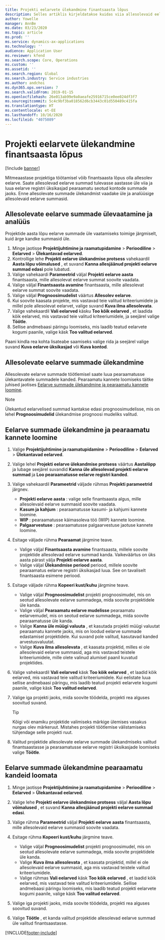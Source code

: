 ```yaml
---
title: Projekti eelarvete ülekandmine finantsaasta lõpus
description: Selles artiklis kirjeldatakse kuidas viia allesolevaid eelarve summasid tulevastesse aastatesse ja luua eelarve registri üksikasju.
author: Yowelle
manager: AnnBe
ms.date: 03/23/2020
ms.topic: article
ms.prod: ''
ms.service: dynamics-ax-applications
ms.technology: ''
audience: Application User
ms.reviewer: kfend
ms.search.scope: Core, Operations
ms.custom: ''
ms.assetid: ''
ms.search.region: Global
ms.search.industry: Service industries
ms.author: andchoi
ms.dyn365.ops.version: 7
ms.search.validFrom: 2019-01-15
ms.openlocfilehash: 26e013ab99e9a0aeafe25916715ce0ee024df3f7
ms.sourcegitcommit: 5c4c9bf3ba018562d6cb3443c01d550489c415fa
ms.translationtype: HT
ms.contentlocale: et-EE
ms.lasthandoff: 10/16/2020
ms.locfileid: "4075089"
---
```

# <a name="transfer-project-budgets-at-fiscal-year-end"></a>Projekti eelarvete ülekandmine finantsaasta lõpus

[!include [banner](../includes/banner.md)]

Mitmeaastase projektiga töötamisel võib finantsaasta lõpus olla allesolev eelarve. Saate allesolevad eelarve summad tulevasse aastasse üle viia ja luua eelarve registri üksikasjad pearaamatu seotud kontode summade jaoks. Enne allesolevate summade ülekandmist vaadake üle ja analüüsige allesolevaid eelarve summasid.

## <a name="review-and-analyze-remaining-budget-amounts"></a>Allesolevate eelarve summade ülevaatamine ja analüüs

Projektide aasta lõpu eelarve summade üle vaatamiseks toimige järgmiselt, kuid ärge kandke summasid üle.

1. Minge jaotisse **Projektijuhtimine ja raamatupidamine** > **Perioodiline** > **Eelarved** > **Ülekantavad eelarved**. 
2. Kontrollige lehe **Projekti eelarve ülekandmise protsess** vahekaardil **Aasta lõpu võimalused** , et suvand **Kanna allesjäänud projekti eelarve summad edasi** pole lubatud.
3. Valige vahekaardi **Parameetrid** väljal **Projekti eelarve aasta** finantsaasta, mille allesolevat eelarve summat soovite vaadata. 
4. Valige väljal **Finantsaasta avamine** finantsaasta, mille allesolevat eelarve summat soovite vaadata. 
5. Valige väljal **Prognoosimudelist** väärtus **Allesolev eelarve**. 
6. Kui soovite kaasata projekte, mis vastavad teie valitud kriteeriumidele ja millel pole allesolevat eelarvet, valige suvand **Kuva ilma allesolevata**.  
7. Valige vahekaardil **Vali eelarved** käsku **Too kõik eelarved** , et laadida kõik eelarved, mis vastavad teie valitud kriteeriumidele, ja seejärel valige **Töötle**. 
8. Sellise andmebaasi päringu loomiseks, mis laadib teatud eelarvete kogumi paanile, valige käsk **Too valitud eelarved**.

Paani kindla rea kohta lisateabe saamiseks valige rida ja seejärel valige suvand **Kuva eelarve üksikasjad** või **Kuva kontod**.

## <a name="carry-forward-remaining-budget-amounts"></a>Allesolevate eelarve summade ülekandmine 

Allesolevate eelarve summade töötlemisel saate luua pearaamatusse ülekantavatele summadele kanded. Pearaamatu kannete loomiseks täitke juhised jaotises [Eelarve summade ülekandmine ja pearaamatu kannete loomine](#carry-forward). 

> [!NOTE]
> Ülekantud eelarvelised summad kantakse edasi prognoosimudelisse, mis on lehel **Prognoosimudelid** ülekandmise prognoosi mudeliks valitud.  

## <a name="carry-forward-budget-amounts-and-create-general-ledger-transactions"></a><a name="carry-forward"></a>Eelarve summade ülekandmine ja pearaamatu kannete loomine

1.  Valige **Projektijuhtimine ja raamatupidamine** > **Perioodiline** > **Eelarved** > **Ülekantavad eelarved**. 
2. Valige lehel **Projekti eelarve ülekandmise protsess** väärtus **Aastalõpp** ja lubage seejärel suvandid **Kanna üle allesolevad projekti eelarve summad** ja **Loo pearaamatusse eelarve registri kanded**. 
3. Valige vahekaardil **Parameetrid** väljade rühmas **Projekti parameetrid** järgnev.

   - **Projekti eelarve aasta** : valige selle finantsaasta algus, mille allesolevaid eelarve summasid soovite vaadata. 
   - **Kasum ja kahjum** : pearaamatusse kasumi- ja kahjumi kannete loomine. 
   -  **WIP** : pearaamatusse käimasoleva töö (WIP) kannete loomine.
   -  **Palgaarvestuse** : pearaamatusse palgaarvestuse jaotuse kannete loomine. 

5. Esitage väljade rühma **Pearaamat** järgmine teave. 

   - Valige väljal **Finantsaasta avamine** finantsaasta, millele soovite projektide allesolevad eelarve summad kanda. Vaikeväärtus on üks aasta pärast välja **Projekti eelarve aasta**.
   -  Valige väljal **Ülekandmise periood** periood, millele soovite pearaamatus eelarve registri üksikasjad luua. See on tavaliselt finantsaasta esimene periood.

6. Esitage väljade rühma **Kopeeri kust/kuhu** järgmine teave.

   - Valige väljal **Prognoosimudelist** projekti prognoosimudel, mis on seotud allesolevate eelarve summadega, mida soovite projektidele üle kanda. 
   - Valige väljal **Pearaamatu eelarve mudelisse** pearaamatu eelarvemudel, mis on seotud eelarve summadega, mida soovite pearaamatusse üle kanda. 
   -  Valige **Kanna üle müügi valuuta** , et kasutada projekti müügi valuutat pearaamatu kannete jaoks, mis on loodud eelarve summade edastamisel projektidele. Kui suvand pole valitud, kasutavad kanded arvestusvaluutat. 
   -  Valige **Kuva ilma allesolevata** , et kaasata projektid, milles ei ole allesolevaid eelarve summasid, aga mis vastavad teistele kriteeriumidele, mille olete valinud alumisel paanil kuvatud projektides.

7. Valige vahekaardil **Vali eelarved** käsk **Too kõik eelarved** , et laadid kõik eelarved, mis vastavad teie valitud kriteeriumidele. Kui eelistate luua sellise andmebaasi päringu, mis laadib teatud projekti eelarvete kogumi paanile, valige käsk **Too valitud eelarved**.
8. Valige iga projekti jaoks, mida soovite töödelda, projekti rea alguses soovitud suvand.

    > [!TIP]
    > Kõigi või enamiku projektide valimiseks märkige ülemises vasakus nurgas olev märkeruut. Mistahes projekti töötlemise välistamiseks tühjendage selle projekti ruut.

9. Valitud projektide allesolevate eelarve summade ülekandmiseks valitud finantsaastasse ja pearaamatusse eelarve registri üksikasjade loomiseks valige **Töötle**.

## <a name="carry-forward-budget-amounts-without-creating-general-ledger-transactions"></a>Eelarve summade ülekandmine pearaamatu kandeid loomata

1. Minge jaotisse **Projektijuhtimine ja raamatupidamine** > **Perioodiline** > **Eelarved** > **Ülekantavad eelarved**.
2. Valige lehe **Projekti eelarve ülekandmise protsess** väljal **Aasta lõpu võimalused** , et suvand **Kanna allesjäänud projekti eelarve summad edasi**.
3. Valige rühma **Parameetrid** väljal **Projekti eelarve aasta** finantsaasta, mille allesolevaid eelarve summasid soovite vaadata.
4. Esitage rühma **Kopeeri kust/kuhu** järgmine teave.

   - Valige väljal **Prognoosimudelist** projekti prognoosimudel, mis on seotud allesolevate eelarve summadega, mida soovite projektidele üle kanda. 
   - Valige **Kuva ilma allesolevata** , et kaasata projektid, millel ei ole allesolevaid eelarve summasid, aga mis vastavad teistele valitud kriteeriumidele.
   - Valige rühmas **Vali eelarved** käsk **Too kõik eelarved** , et laadid kõik eelarved, mis vastavad teie valitud kriteeriumidele. Sellise andmebaasi päringu loomiseks, mis laadib teatud projekti eelarvete kogumi paanile, valige käsk **Too valitud eelarved**.

5. Valige iga projekti jaoks, mida soovite töödelda, projekti rea alguses soovitud suvand. 
6. Valige **Töötle** , et kanda valitud projektide allesolevad eelarve summad üle valitud finantsaastasse.



[!INCLUDE[footer-include](../includes/footer-banner.md)]